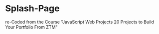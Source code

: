 # Splash-Page
re-Coded from the Course "JavaScript Web Projects 20 Projects to Build Your Portfolio From ZTM"

